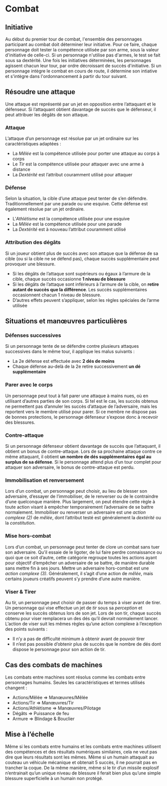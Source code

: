 # Combat
## Initiative
Au début du premier tour de combat, l'ensemble des personnages participant au combat doit déterminer leur initiative. Pour ce faire, chaque personnage doit tester la compétence utilisée par son arme, sous la valeur d'initiative de celle-ci. Si un personnage n'utilise pas d'armes, le test se fait sous sa dextérité.
Une fois les initiatives déterminées, les personnages agissent chacun leur tour, par ordre décroissant de succès d'initiative.
Si un personnage intègre le combat en cours de route, il détermine son intiative et s'intègre dans l'ordonnancement à partir du tour suivant.

## Résoudre une attaque
Une attaque est représenté par un jet en opposition entre l’attaquant et le défenseur. Si l’attaquant obtient davantage de succès que le défenseur, il peut attribuer les dégâts de son attaque.

### Attaque
L’attaque d’un personnage est résolue par un jet ordinaire sur les caractéristiques adaptées :
- La *Mêlée* est la compétence utilisée pour porter une attaque au corps à corps
- Le *Tir* est la compétence utilisée pour attaquer avec une arme à distance
- La *Dextérité* est l’attribut couramment utilisé pour attaquer

### Défense
Selon la situation, la cible d’une attaque peut tenter de s’en défendre. Traditionnellement par une parade ou une esquive. Cette défense est également résolue par un jet ordinaire.
- L’*Athlétisme* est la compétence utilisée pour une esquive
- La *Mêlée* est la compétence utilisée pour une parade
- La *Dextérité* est à nouveau l’attribut couramment utilisé

### Attribution des dégâts
Si un joueur obtient plus de succès avec son attaque que la défense de sa cible (ou si la cible ne se défend pas), chaque succès supplémentaire peut provoquer une blessure.
- Si les dégâts de l’attaque sont supérieurs ou égaux à l’armure de la cible, chaque succès occasionne **1 niveau de blessure**
- Si les dégâts de l’attaque sont inférieurs à l’armure de la cible, on **retire autant de succès que la différence**. Les succès supplémentaires occasionnent chacun 1 niveau de blessure.
- D’autres effets peuvent s’appliquer, selon les règles spéciales de l’arme utilisée

## Situations et manœuvres particulières
### Défenses successives
Si un personnage tente de se défendre contre plusieurs attaques successives dans le même tour, il applique les malus suivants :
- La 2e défense est effectuée avec **2 dés de moins**
- Chaque défense au-delà de la 2e retire successivement **un dé supplémentaire**

### Parer avec le corps
Un personnage peut tout à fait parer une attaque à mains nues, où en utilisant d’autres parties de son corps. Si tel est le cas, les succès obtenus ne permettent pas d’annuler les succès d’attaque de l’adversaire, mais les reportent vers le membre utilisé pour parer. Si ce membre ne dispose pas de bonnes protections, le personnage défenseur s’expose donc à recevoir des blessures.

### Contre-attaque
Si un personnage défenseur obtient davantage de succès que l’attaquant, il obtient un bonus de contre-attaque. Lors de sa prochaine attaque contre ce même attaquant, il obtient **un nombre de dés supplémentaires égal au surplus de sa défense**. 
Si le personnage attend plus d’un tour complet pour attaquer son adversaire, le bonus de contre-attaque est perdu. 

### Immobilisation et renversement
Lors d’un combat, un personnage peut choisir, au lieu de blesser son adversaire, d’essayer de l’immobiliser, de le renverser ou de le contraindre d’une quelconque manière. Plus largement, on peut étendre cette règle à toute action visant à empêcher temporairement l’adversaire de se battre normalement.
Immobiliser ou renverser un adversaire est une *action complexe (2)* de *mêlée*, dont l’attribut testé est généralement la *dextérité* ou la *constitution*.

### Mise hors-combat
Lors d’un combat, un personnage peut tenter de clore un combat sans tuer son adversaire. Qu’il essaie de le ligoter, de lui faire perdre connaissance ou quoi que ce soit d’autre, cette catégorie regroupe toutes les actions ayant pour objectif d’empêcher un adversaire de se battre, de manière durable sans mettre fin à ses jours.
Mettre un adversaire hors-combat est une *action complexe (3)*. Généralement, il s’agit d’une action de *mêlée*, mais certains joueurs créatifs peuvent s’y prendre d’une autre manière. 

### Viser & Tirer
Au tir, un personnage peut choisir de passer du temps à viser avant de tirer. Un personnage qui vise effectue un jet de *tir* sous sa *perception* et conserve les succès obtenus lors de son jet. Lors de son tir, chaque succès obtenu pour viser remplacera un des dés qu’il devrait normalement lancer. 
L’action de viser suit les mêmes règles qu’une action complexe à l’exception des points suivants :
- Il n’y a pas de difficulté minimum à obtenir avant de pouvoir tirer
- Il n’est pas possible d’obtenir plus de succès que le nombre de dés dont dispose le personnage pour son action de tir.

## Cas des combats de machines
Les combats entre machines sont résolus comme les combats entre personnages humains. Seules les caractéristiques et termes utilisés changent :
- Actions/Mêlée			⇒ Manœuvres/Mêlée
- Actions/Tir			⇒ Manœuvres/Tir
- Actions/Athlétisme	⇒ Manœuvres/Pilotage
- Dégâts				⇒ Puissance de feu
- Armure				⇒ Blindage & Bouclier

## Mise à l’échelle
Même si les combats entre humains et les combats entre machines utilisent des compétences et des résultats numériques similaires, cela ne veut pas dire que leurs résultats sont les mêmes. Même si un humain attaquait au couteau un véhicule mécanique et obtenait 5 succès, il ne pourrait pas en trancher la coque. De la même manière, même si le tir d’un missile explosif n’entrainait qu’un unique niveau de blessure il ferait bien plus qu’une simple blessure superficielle à un humain non protégé.

